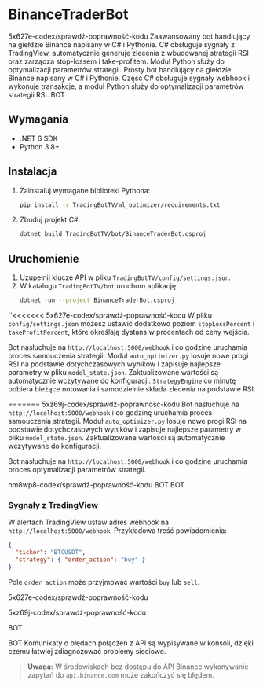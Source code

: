 # BinanceTraderBot

 5x627e-codex/sprawdź-poprawność-kodu
Zaawansowany bot handlujący na giełdzie Binance napisany w C# i Pythonie. 
C# obsługuje sygnały z TradingView, automatycznie generuje zlecenia z wbudowanej
strategii RSI oraz zarządza stop-lossem i take-profitem. Moduł Python służy do
optymalizacji parametrów strategii.
Prosty bot handlujący na giełdzie Binance napisany w C# i Pythonie. Część C# obsługuje sygnały webhook i wykonuje transakcje, a moduł Python służy do optymalizacji parametrów strategii RSI.
BOT

## Wymagania
- .NET 6 SDK
- Python 3.8+

## Instalacja
1. Zainstaluj wymagane biblioteki Pythona:
   ```bash
   pip install -r TradingBotTV/ml_optimizer/requirements.txt
   ```
2. Zbuduj projekt C#:
   ```bash
   dotnet build TradingBotTV/bot/BinanceTraderBot.csproj
   ```

## Uruchomienie
1. Uzupełnij klucze API w pliku `TradingBotTV/config/settings.json`.
2. W katalogu `TradingBotTV/bot` uruchom aplikację:
   ```bash
   dotnet run --project BinanceTraderBot.csproj
   ```

''<<<<<<< 5x627e-codex/sprawdź-poprawność-kodu
W pliku `config/settings.json` możesz ustawić dodatkowo poziom `stopLossPercent`
i `takeProfitPercent`, które określają dystans w procentach od ceny wejścia.

Bot nasłuchuje na `http://localhost:5000/webhook` i co godzinę uruchamia proces samouczenia strategii. Moduł `auto_optimizer.py` losuje nowe progi RSI na podstawie dotychczasowych wyników i zapisuje najlepsze parametry w pliku `model_state.json`. Zaktualizowane wartości są automatycznie wczytywane do konfiguracji.
`StrategyEngine` co minutę pobiera bieżące notowania i samodzielnie składa zlecenia na podstawie RSI.

=======
 5xz69j-codex/sprawdź-poprawność-kodu
Bot nasłuchuje na `http://localhost:5000/webhook` i co godzinę uruchamia proces samouczenia strategii. Moduł `auto_optimizer.py` losuje nowe progi RSI na podstawie dotychczasowych wyników i zapisuje najlepsze parametry w pliku `model_state.json`. Zaktualizowane wartości są automatycznie wczytywane do konfiguracji.


Bot nasłuchuje na `http://localhost:5000/webhook` i co godzinę uruchamia proces optymalizacji parametrów strategii.

hm8wp8-codex/sprawdź-poprawność-kodu
BOT
BOT
### Sygnały z TradingView
W alertach TradingView ustaw adres webhook na `http://localhost:5000/webhook`.
Przykładowa treść powiadomienia:

```json
{
  "ticker": "BTCUSDT",
  "strategy": { "order_action": "buy" }
}
```
Pole `order_action` może przyjmować wartości `buy` lub `sell`.

 5x627e-codex/sprawdź-poprawność-kodu

5xz69j-codex/sprawdź-poprawność-kodu

BOT

BOT
Komunikaty o błędach połączeń z API są wypisywane w konsoli, dzięki czemu łatwiej zdiagnozować problemy sieciowe.

> **Uwaga:** W środowiskach bez dostępu do API Binance wykonywanie zapytań do `api.binance.com` może zakończyć się błędem.
